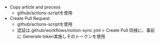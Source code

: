 - Copy article and process
  - github/actions-scriptを使用
- Create Pull Request
  - github/actions-scriptを使用
  - 認証は.github/workflows/notion-sync.yml > Create Pull 同様に、事前に Generate token実施しそのトークンを使用
